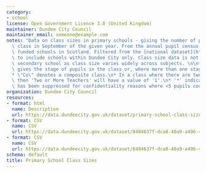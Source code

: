 ```yaml
---
category:
- school
license: Open Government Licence 3.0 (United Kingdom)
maintainer: Dundee City Council
maintainer_email: someone@example.com
notes: "Data on class sizes in primary schools - giving the number of pupils in each\
  \ class in September of the given year. From the annual pupil census in publicly\
  \ funded schools in Scotland. Filtered from the [national dataset](http://www.gov.scot/Topics/Statistics/Browse/School-Education/dspupcensus)\
  \ to include schools within Dundee City only. Class size data is not collected for\
  \ secondary school as class size varies widely across subjects. \n\n* \"Class type\"\
  \ gives the stage of pupils in the class or, where more than one stage is present.\n\
  * \"Co\" denotes a composite class.\n* In a class where there are two or more teachers\
  \ then 'Two or More Teachers' will have a value of '1'.\n* '*' indicates where data\
  \ has been suppressed for confidentiality reasons where <5 pupils could be identified."
organization: Dundee City Council
resources:
- format: html
  name: Description
  url: https://data.dundeecity.gov.uk/dataset/primary-school-class-sizes
- format: CSV
  name: CSV
  url: https://data.dundeecity.gov.uk/dataset/8404637f-dca8-40a9-a496-40a8af9720a5/resource/73286014-aca6-43b0-8dd4-332599e095e1/download/primary-school-class-sizes-sept-2017.csv
- format: CSV
  name: CSV
  url: https://data.dundeecity.gov.uk/dataset/8404637f-dca8-40a9-a496-40a8af9720a5/resource/0d6c691e-1b62-4c53-a852-2c840ddbe082/download/primary-school-class-sizes-sept-2016.csv
schema: default
title: Primary School Class Sizes
---
```


